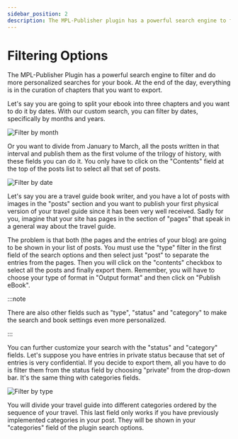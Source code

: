 ```yaml
---
sidebar_position: 2
description: The MPL-Publisher plugin has a powerful search engine to filter and do more personalized searches for your book.
---
```


# Filtering Options

The MPL-Publisher Plugin has a powerful search engine to filter and do more personalized searches for your book. At the end of the day, everything is in the curation of chapters that you want to export.

Let's say you are going to split your ebook into three chapters and you want to do it by dates. With our custom search, you can filter by dates, specifically by months and years.

![Filter by month](/img/docs/filter-1.jpeg)

Or you want to divide from January to March, all the posts written in that interval and publish them as the first volume of the trilogy of history, with these fields you can do it. You only have to click on the "Contents" field at the top of the posts list to select all that set of posts.

![Filter by date](/img/docs/filter-0.jpeg)

Let's say you are a travel guide book writer, and you have a lot of posts with images in the "posts" section and you want to publish your first physical version of your travel guide since it has been very well received. Sadly for you, imagine that your site has pages in the section of "pages" that speak in a general way about the travel guide.

The problem is that both (the pages and the entries of your blog) are going to be shown in your list of posts. You must use the "type" filter in the first field of the search options and then select just "post" to separate the entries from the pages. Then you will click on the "contents" checkbox to select all the posts and finally export them. Remember, you will have to choose your type of format in "Output format" and then click on "Publish eBook".

:::note

There are also other fields such as "type", "status" and "category" to make the search and book settings even more personalized. 

:::

You can further customize your search with the "status" and "category" fields. Let's suppose you have entries in private status because that set of entries is very confidential. If you decide to export them, all you have to do is filter them from the status field by choosing "private" from the drop-down bar. It's the same thing with categories fields.

![Filter by type](/img/docs/filter-2.jpeg)

You will divide your travel guide into different categories ordered by the sequence of your travel. This last field only works if you have previously implemented categories in your post. They will be shown in your "categories" field of the plugin search options.